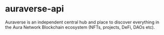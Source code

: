 # auraverse-api
Auraverse is an independent central hub and place to discover everything in the Aura Network Blockchain ecosystem (NFTs, projects, DeFi, DAOs etc). 
